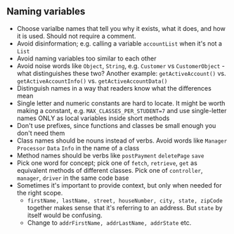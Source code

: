 ## Naming variables
- Choose varialbe names that tell you why it exists, what it does, and how it is used. Should not require a comment.
- Avoid disinformation; e.g. calling a variable `accountList` when it's not a `List`
- Avoid naming variables too similar to each other
- Avoid noise words like `Object`, `String`, e.g. `Customer` vs `CustomerObject` - what distinguishes these two? Another example: `getActiveAccount()` vs. `getActiveAccountInfo()` vs. `getActiveAccountData()`
- Distinguish names in a way that readers know what the differences mean
- Single letter and numeric constants are hard to locate. It might be worth making a constant, e.g. `MAX_CLASSES_PER_STUDENT=7` and use single-letter names ONLY as local variables inside short methods
- Don't use prefixes, since functions and classes be small enough you don't need them
- Class names should be nouns instead of verbs. Avoid words like `Manager` `Processor` `Data` `Info` in the name of a class
- Method names should be verbs like `postPayment` `deletePage` `save`
- Pick one word for concept; pick one of `fetch`, `retrieve`, `get` as equivalent methods of different classes. Pick one of `controller`, `manager`, `driver` in the same code base
- Sometimes it's important to provide context, but only when needed for the right scope.
	- `firstName, lastName, street, houseNumber, city, state, zipCode` together makes sense that it's referring to an address. But `state` by itself would be confusing.
	- Change to `addrFirstName, addrLastName, addrState` etc.
